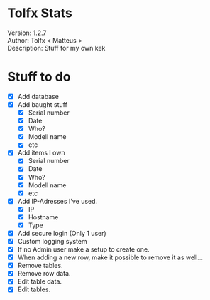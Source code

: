 # Tolfx Stats

Version: 1.2.7 <br/>
Author: Tolfx < Matteus > <br/>
Description: Stuff for my own kek <br/>

# Stuff to do 
- [X] Add database
- [X] Add baught stuff
    - [X] Serial number
    - [X] Date
    - [X] Who?
    - [X] Modell name
    - [X] etc
- [X] Add items I own
    - [X] Serial number
    - [X] Date
    - [X] Who?
    - [X] Modell name
    - [X] etc 
- [X] Add IP-Adresses I've used.
    - [X] IP
    - [X] Hostname
    - [X] Type
- [X] Add secure login (Only 1 user)
- [X] Custom logging system
- [X] If no Admin user make a setup to create one.
- [X] When adding a new row, make it possible to remove it as well...
- [X] Remove tables.
- [X] Remove row data.
- [X] Edit table data.
- [X] Edit tables.